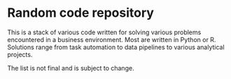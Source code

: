# Random code repository

This is a stack of various code written for solving various problems encountered in a business environment. Most are written in Python or R. Solutions range from task automation to data pipelines to various analytical projects.

The list is not final and is subject to change.
